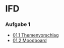 # IFD

### Aufgabe 1

* [01.1 Themenvorschlag](https://annaalehmann.github.io/IFD/01_Aufgabe/01.1_Themenvorschlag.pdf)
* [01.2 Moodboard](https://annaalehmann.github.io/IFD/01_Aufgabe/01.2_Moodboard.pdf)